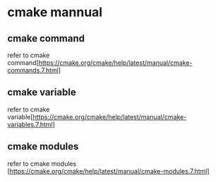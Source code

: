 # cmake mannual
## cmake command
 refer to cmake command[https://cmake.org/cmake/help/latest/manual/cmake-commands.7.html]
## cmake variable
 refer to cmake variable[https://cmake.org/cmake/help/latest/manual/cmake-variables.7.html]
## cmake modules
 refer to cmake modules [https://cmake.org/cmake/help/latest/manual/cmake-modules.7.html]
